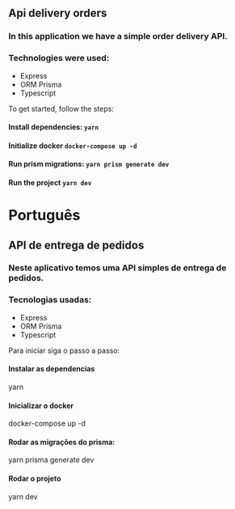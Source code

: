 ## Api delivery orders
### In this application we have a simple order delivery API.

### Technologies were used:

* Express
* ORM Prisma
* Typescript

To get started, follow the steps:

#### Install dependencies: ```yarn```

#### Initialize docker ```docker-compose up -d```

#### Run prism migrations: ```yarn prism generate dev```

#### Run the project ```yarn dev```

# Português

## API de entrega de pedidos

### Neste aplicativo temos uma API simples de entrega de pedidos.

### Tecnologias usadas:

* Express
* ORM Prisma
* Typescript

Para iniciar siga o passo a passo:

#### Instalar as dependencias
yarn

#### Inicializar o docker
docker-compose up -d

#### Rodar as migrações do prisma:
yarn prisma generate dev

#### Rodar o projeto
yarn dev
